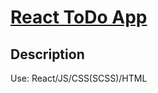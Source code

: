 # [React ToDo App](https://ivanshulhan.github.io/todo_app/)

## Description

Use: React/JS/CSS(SCSS)/HTML

